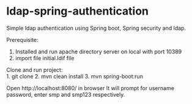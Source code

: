 # ldap-spring-authentication
Simple ldap authentication using Spring boot, Spring security and ldap.

Prerequisite: 
  1. Installed and run apache directory server on local with port 10389
  2. import file initial.ldif file
  
 Clone and run project:  
    1. git clone 
    2. mvn clean install
    3. mvn spring-boot:run
    
Open http://localhost:8080/ in browser
It will prompt for username password, enter smp and smp123 respectively.

